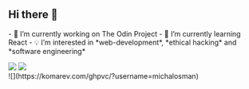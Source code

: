 ## Hi there 👋
<p></p>
- 🔭 I’m currently working on The Odin Project
- 🌱 I’m currently learning React
- 💡 I’m interested in *web-development*, *ethical hacking* and *software engineering*
<p></p>
<p></p>
<img
  src="https://github-readme-stats.vercel.app/api?username=guudewie&show_icons=true&theme=react&&hide_border=true"
/>
<img
  src="https://github-readme-streak-stats.herokuapp.com/?user=guudewie&&theme=react&&hide_border=true"
/>
<br/>
![](https://komarev.com/ghpvc/?username=michalosman)
